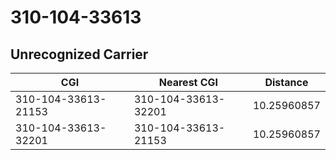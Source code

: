 # 310-104-33613
## Unrecognized Carrier


| CGI | Nearest CGI | Distance |
|-----|-------------|----------|
| 310-104-33613-21153 | 310-104-33613-32201 | 10.25960857 |
| 310-104-33613-32201 | 310-104-33613-21153 | 10.25960857 |
